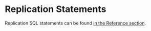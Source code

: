 # Replication Statements

Replication SQL statements can be found [in the Reference section](../../reference/sql-statements/administrative-sql-statements/replication-statements/).
